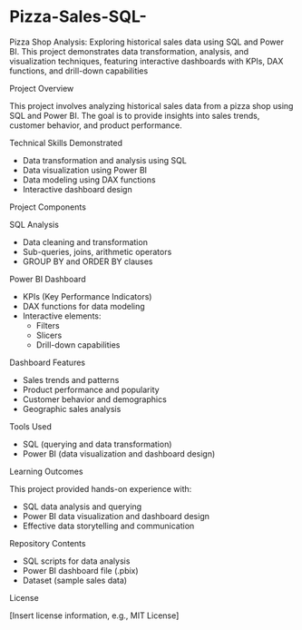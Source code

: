 # Pizza-Sales-SQL-
Pizza Shop Analysis: Exploring historical sales data using SQL and Power BI. This project demonstrates data transformation, analysis, and visualization techniques, featuring interactive dashboards with KPIs, DAX functions, and drill-down capabilities

Project Overview

This project involves analyzing historical sales data from a pizza shop using SQL and Power BI. The goal is to provide insights into sales trends, customer behavior, and product performance.

Technical Skills Demonstrated

- Data transformation and analysis using SQL
- Data visualization using Power BI
- Data modeling using DAX functions
- Interactive dashboard design

Project Components

SQL Analysis

- Data cleaning and transformation
- Sub-queries, joins, arithmetic operators
- GROUP BY and ORDER BY clauses

Power BI Dashboard

- KPIs (Key Performance Indicators)
- DAX functions for data modeling
- Interactive elements:
    - Filters
    - Slicers
    - Drill-down capabilities

Dashboard Features

- Sales trends and patterns
- Product performance and popularity
- Customer behavior and demographics
- Geographic sales analysis

Tools Used

- SQL (querying and data transformation)
- Power BI (data visualization and dashboard design)

Learning Outcomes

This project provided hands-on experience with:

- SQL data analysis and querying
- Power BI data visualization and dashboard design
- Effective data storytelling and communication

Repository Contents

- SQL scripts for data analysis
- Power BI dashboard file (.pbix)
- Dataset (sample sales data)

License

[Insert license information, e.g., MIT License]
